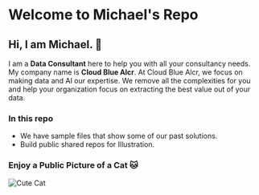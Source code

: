 # Welcome to Michael's Repo

## Hi, I am Michael. 🚀

I am a **Data Consultant** here to help you with all your consultancy needs. My company name is **Cloud Blue Alcr**. At Cloud Blue Alcr, we focus on making data and AI our expertise. We remove all the complexities for you and help your organization focus on extracting the best value out of your data.

### In this repo

- We have sample files that show some of our past solutions.
- Build public shared repos for Illustration.

### Enjoy a Public Picture of a Cat 🐱

![Cute Cat](https://source.unsplash.com/1600x900/?cat)

